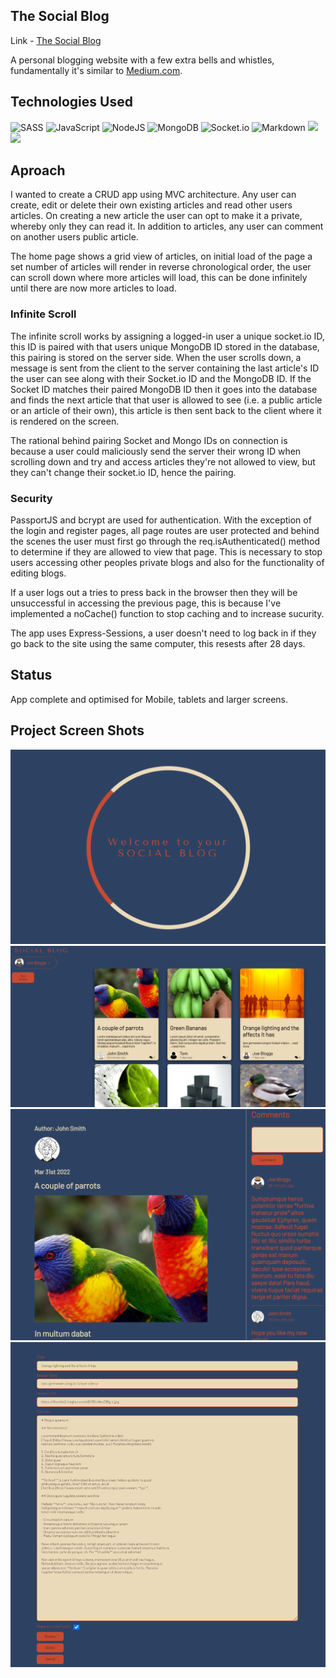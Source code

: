 ## The Social Blog

Link - [The Social Blog]

A personal blogging website with a few extra bells and whistles, fundamentally it's similar to [Medium.com].

## Technologies Used
![SASS](https://img.shields.io/badge/SASS-hotpink.svg?style=for-the-badge&logo=SASS&logoColor=white)
![JavaScript](https://img.shields.io/badge/javascript-%23323330.svg?style=for-the-badge&logo=javascript&logoColor=%23F7DF1E)
![NodeJS](https://img.shields.io/badge/node.js-6DA55F?style=for-the-badge&logo=node.js&logoColor=white)
![MongoDB](https://img.shields.io/badge/MongoDB-%234ea94b.svg?style=for-the-badge&logo=mongodb&logoColor=white)
![Socket.io](https://img.shields.io/badge/Socket.io-black?style=for-the-badge&logo=socket.io&badgeColor=010101)
![Markdown](https://img.shields.io/badge/markdown-%23000000.svg?style=for-the-badge&logo=markdown&logoColor=white)
![](https://img.shields.io/badge/Passport.js-blue)
![](https://img.shields.io/badge/EJS-orange)


## Aproach
I wanted to create a CRUD app using MVC architecture. Any user can create, edit or delete their own existing articles and read other users articles. On creating a new article the user can opt to make it a private, whereby only they can read it. In addition to articles, any user can comment on another users public article. 

The home page shows a grid view of articles, on initial load of the page a set number of articles will render in reverse chronological order, the user can scroll down where more articles will load, this can be done infinitely until there are now more articles to load.


### Infinite Scroll
The infinite scroll works by assigning a logged-in user a unique socket.io ID, this ID is paired with that users unique MongoDB ID stored in the database, this pairing is stored on the server side. When the user scrolls down, a message is sent from the client to the server containing the last article's ID the user can see along with their Socket.io ID and the MongoDB ID. If the Socket ID matches their paired MongoDB ID then it goes into the database and finds the next article that that user is allowed to see (i.e. a public article or an article of their own), this article is then sent back to the client where it is rendered on the screen. 

The rational behind pairing Socket and Mongo IDs on connection is because a user could maliciously send the server their wrong ID when scrolling down and try and access articles they're not allowed to view, but they can't change their socket.io ID, hence the pairing. 

### Security
PassportJS and bcrypt are used for authentication. With the exception of the login and register pages, all page routes are user protected and behind the scenes the user must first go through the req.isAuthenticated() method to determine if they are allowed to view that page. This is necessary to stop users accessing other peoples private blogs and also for the functionality of editing blogs. 

If a user logs out a tries to press back in the browser then they will be unsuccessful in accessing the previous page, this is because I've implemented a noCache() function to stop caching and to increase sucurity.

The app uses Express-Sessions, a user doesn't need to log back in if they go back to the site using the same computer, this resests after 28 days. 

## Status
App complete and optimised for Mobile, tablets and larger screens.

## Project Screen Shots


![ loading screen ](public/images/loading-screen.png)
![ dashboard ](public/images/dashboard.png)
![ article-page ](public/images/article-page.png)
![ edit-page ](public/images/edit-page.png)






[The Social Blog]: https://the-social-blog-app.herokuapp.com
[Medium.com]: https://medium.com/
